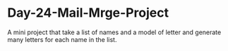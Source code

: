# Day-24-Mail-Mrge-Project
A mini project that take a list of names and a model of letter and generate many letters for each name in the list.
